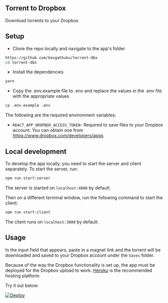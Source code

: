 ## Torrent to Dropbox

Download torrents to your Dropbox

## Setup

- Clone the repo locally and navigate to the app's folder

```sh
https://github.com/kevgathuku/torrent-dbx
cd torrent-dbx
```

- Install the dependencies

```sh
yarn
```

- Copy the .env.example file to .env and replace the values in the .env file with the appropriate values

```sh
cp .env.example .env
```

The following are the required environment variables:

- `REACT_APP_DROPBOX_ACCESS_TOKEN`- Required to save files to your Dropbox account.
You can obtain one from https://www.dropbox.com/developers/apps

## Local development

To develop the app locally, you need to start the server and client separately.
To start the server, run:

```sh
npm run start:server
```
The server is started on `localhost:4000` by default.

Then on a different terminal window, run the following command to start the client:

```sh
npm run start:client
```
The client runs on `localhost:3000` by default.

## Usage

In the input field that appears, paste in a magnet link and the torrent will be
downloaded and saved to your Dropbox account under the `Saves` folder.

Because of the way the Dropbox functionality is set up, the app must be deployed
for the Dropbox upload to work. [Heroku](https://www.heroku.com/) is the
recommended hosting platform.

Try it out below:

[![Deploy](https://www.herokucdn.com/deploy/button.svg)](https://heroku.com/deploy)
